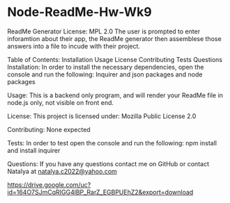 # Node-ReadMe-Hw-Wk9

ReadMe Generator
License: MPL 2.0 The user is prompted to enter inforamtion about their app, the ReadMe generator then assemblese those answers into a file to incude with their project.

Table of Contents:
Installation
Usage
License
Contributing
Tests
Questions
Installation:
In order to install the necessary dependencies, open the console and run the following: Inquirer and json packages and node packages

Usage:
This is a backend only program, and will render your ReadMe file in node.js only, not visible on front end.

License:
This project is licensed under: Mozilla Public License 2.0

Contributing:
None expected

Tests:
In order to test open the console and run the following: npm install and install inquirer

Questions:
If you have any questions contact me on GitHub or contact Natalya at natalya.c2022@yahoo.com

https://drive.google.com/uc?id=164O7SJmCqRIGG4lBP_RarZ_EGBPUEhZ2&export=download

